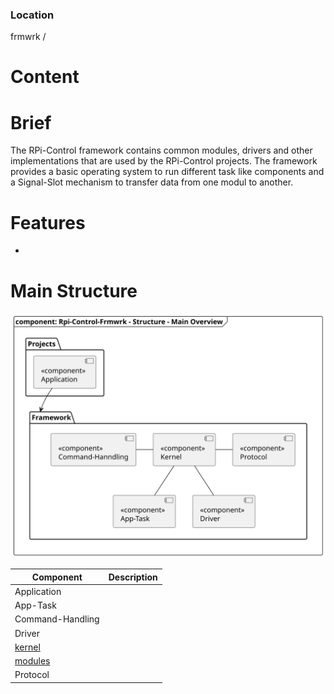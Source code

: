 
### Location
frmwrk /

# Content

# Brief
The RPi-Control framework contains common modules, drivers and other implementations that are used by the RPi-Control projects. The framework provides a basic operating system to run different task like components and a Signal-Slot mechanism to transfer data from one modul to another.


# Features
- 

# Main Structure


![Main_Structure](uml/img/rpi_control_frmwrk_diagram_pacakge_main_structure.svg)

| Component                                  | Description |
|--------------------------------------------|-------------|
| Application                                |             |
| App-Task                                   |             |
| Command-Handling                           |             |
| Driver                                     |             |
| [kernel](readme/readme_kernel.md#location) |             |
| [modules](readme/readme_modules.md#location) |             |
| Protocol                                   |             |
